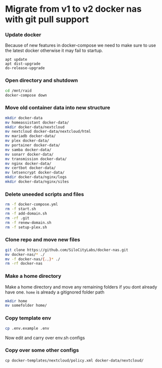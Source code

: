# Migrate from v1 to v2 docker nas with git pull support

### Update docker

Because of new features in docker-compose we need to make sure to use the latest docker otherwise it may fail to startup.

```
apt update
apt dist-upgrade
do-release-upgrade
```

### Open directory and shutdown

```bash
cd /mnt/raid
docker-compose down
```

### Move old container data into new structure

```bash
mkdir docker-data
mv homeassistant docker-data/
mkdir docker-data/nextcloud
mv nextcloud docker-data/nextcloud/html
mv mariadb docker-data/
mv plex docker-data/
mv portainer docker-data/
mv samba docker-data/
mv sonarr docker-data/
mv transmission docker-data/
mv nginx docker-data/
mv certbot docker-data/
mv letsencrypt docker-data/
mkdir docker-data/nginx/logs
mkdir docker-data/nginx/sites
```
### Delete uneeded scripts and files

```bash
rm -f docker-compose.yml
rm -f start.sh
rm -f add-domain.sh
rm -rf .git
rm -f renew-domain.sh
rm -f setup-plex.sh
```

### Clone repo and move new files

```bash
git clone https://github.com/SiloCityLabs/docker-nas.git
mv docker-nas/* ./
mv -f docker-nas/{.,}* ./
rm -rf docker-nas
```

### Make a home directory

Make a home directory and move any remaining folders if you dont already have one. `home` is already a gitignored folder path

```bash
mkdir home
mv somefolder home/
```

### Copy template env

```bash
cp .env.example .env
```

Now edit and carry over env.sh configs

### Copy over some other configs

```
cp docker-templates/nextcloud/policy.xml docker-data/nextcloud/
```

